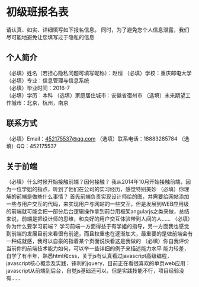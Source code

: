 # 初级班报名表

请认真、如实、详细填写如下报名信息。
同时，为了避免您个人信息泄露，我们尽可能地避免让您填写过于隐私的信息

## 个人简介

（必填）姓名（若担心隐私问题可填写昵称）：赵恒
（必填）学校：重庆邮电大学
（必填）专业：信息管理与信息系统  
（必填）毕业时间：2016-7  
（必填）学历：本科
（选填）家庭居住城市：安徽省宿州市
（选填）未来期望工作城市：北京，杭州，南京

## 联系方式

（必填）Email：452175537@qq.com
（选填）联系电话：18883285784
（选填）QQ：452175537

## 关于前端

（必填）什么时候开始接触前端？因何接触？
我从2014年10月开始接触前端，因为一位学姐的指点，听到了他们在公司的实习经历，感觉特别美妙
（必填）你理解的前端是做些什么事情？
首先前端负责实现设计师给的图，并需要给网站添加一些与用户交互的代码，来实现用户与网站的一些交互，但是发展到WEB应用级的前端就可能会把一部分后台逻辑操作拿到前台用框架angularjs之类来做，总结来说，前端是把设计师的思维，和良好的用户交互体验带到人间的人……
（必填）你为什么要学习前端？
学习前端一方面得益于有学姐的指导，另一方面我也感觉到前端的发展目前来看很有前途，而且权重也在逐渐加大，最重要的是做前端会有一种成就感，我可以自豪的指着某个页面说快看这是我做的
（必填）你自我评价当前你的前端技术能力如何，可以举一些详细的例子来描述能力水平
能力较差，自学了有半年，熟悉html和css，关于js有认真看过javascript高级编程，javascript核心概念及实践，锋利的jquery，目前正在看很喜欢的单页web应用：javascript从前端到后台，自觉js基础还可以，但是实践技能不行，项目经验没有……

